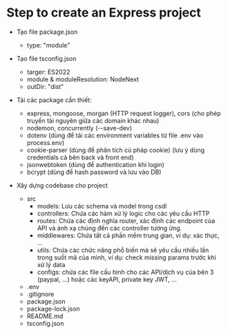 # Step to create an Express project
- Tạo file package.json
    + type: "module"

- Tạo file tsconfig.json
    + targer: ES2022
    + module & moduleResolution: NodeNext
    + outDir: "dist"

- Tải các package cần thiết:
    + express, mongoose, morgan (HTTP request logger), cors (cho phép truyền tài nguyên giữa các domain khác nhau)
    + nodemon, concurrently (--save-dev)
    + dotenv (dùng để tải các environment variables từ file .env vào process.env)
    + cookie-parser (dùng để phân tích cú pháp cookie) (lưu ý dùng credentials cả bên back và front end)
    + jsonwebtoken (dùng để authentication khi login)
    + bcrypt (dùng để hash password và lưu vào DB)

- Xây dựng codebase cho project
    + src
        + models: Lưu các schema và model trong csdl
        + controllers: Chứa các hàm xử lý logic cho các yêu cầu HTTP
        + routes: Chứa các định nghĩa router, xác định các endpoint của API và ánh xạ chúng đến các controller tương ứng.
        + middlewares: Chứa tất cả phần mềm trung gian, ví dụ: xác thực, ...
        + utils: Chứa các chức năng phổ biến mà sẽ yêu cầu nhiều lần trong suốt mã của mình, ví dụ: check missing params trước khi xử lý data
        + configs: chứa các file cấu hình cho các API/dịch vụ của bên 3 (paypal, ...) hoặc các keyAPI, private key JWT, ...
    + .env
    + .gitignore
    + package.json
    + package-lock.json
    + README.md
    + tsconfig.json